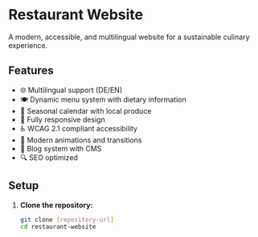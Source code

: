 # Restaurant Website

A modern, accessible, and multilingual website for a sustainable culinary experience.

## Features

- 🌐 Multilingual support (DE/EN)
- 🍽️ Dynamic menu system with dietary information 
- 📅 Seasonal calendar with local produce
- 📱 Fully responsive design
- ♿ WCAG 2.1 compliant accessibility
- 🎨 Modern animations and transitions
- 📝 Blog system with CMS
- 🔍 SEO optimized

## Setup

1. **Clone the repository:**
    ```bash
    git clone [repository-url]
    cd restaurant-website
